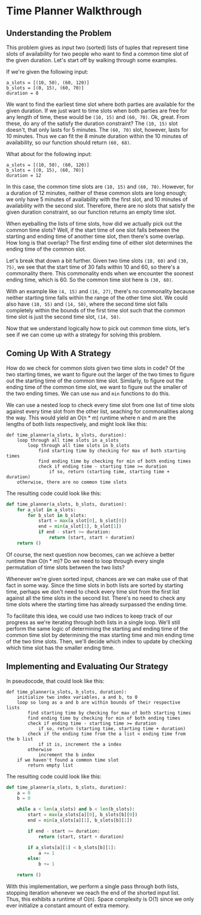 # Time Planner Walkthrough

## Understanding the Problem

This problem gives as input two (sorted) lists of tuples that represent time 
slots of availability for two people who want to find a common time slot of the 
given duration. Let's start off by walking through some examples. 

If we're given the following input:

```
a_slots = [(10, 50), (60, 120)]
b_slots = [(0, 15), (60, 70)]
duration = 8
```

We want to find the earliest time slot where both parties are available for the
given duration. If we just want to time slots when both parties are free for any
length of time, these would be `(10, 15)` and `(60, 70)`. Ok, great. From these,
do any of the satisfy the duration constraint? The `(10, 15)` slot doesn't, that
only lasts for 5 minutes. The `(60, 70)` slot, however, lasts for 10 minutes.
Thus we can fit the 8 minute duration within the 10 minutes of availability, so
our function should return `(60, 68)`. 

What about for the following input:

```
a_slots = [(10, 50), (60, 120)]
b_slots = [(0, 15), (60, 70)]
duration = 12
```

In this case, the common time slots are `(10, 15)` and `(60, 70)`. However, for
a duration of 12 minutes, neither of these common slots are long enough; we only
have 5 minutes of availability with the first slot, and 10 minutes of
availability with the second slot. Therefore, there are no slots that satisfy
the given duration constraint, so our function returns an empty time slot. 

When eyeballing the lists of time slots, how did we actually pick out the common
time slots? Well, if the start time of one slot falls between the starting and
ending time of another time slot, then there's some overlap. How long is that
overlap? The first ending time of either slot determines the ending time of the
common slot. 

Let's break that down a bit further. Given two time slots `(10, 60)` and `(30,
75)`, we see that the start time of 30 falls within 10 and 60, so there's a
commonality there. This commonality ends when we encounter the soonest ending
time, which is 60. So the common time slot here is `(30, 60)`. 

With an example like `(4, 15)` and `(16, 27)`, there's no commonality because
neither starting time falls within the range of the other time slot. We could
also have `(10, 55)` and `(14, 50)`, where the second time slot falls completely
within the bounds of the first time slot such that the common time slot is just
the second time slot, `(14, 50)`. 

Now that we understand logically how to pick out common time slots, let's see if
we can come up with a strategy for solving this problem. 

## Coming Up With A Strategy

How do we check for common slots given two time slots in code? Of the two
starting times, we want to figure out the larger of the two times to figure out
the starting time of the common time slot. Similarly, to figure out the ending
time of the common time slot, we want to figure out the smaller of the two
ending times. We can use `max` and `min` functions to do this. 

We can use a nested loop to check every time slot from one list of time slots
against every time slot from the other list, seaching for commonalities along
the way. This would yield an O(n * m) runtime where n and m are the lengths of
both lists respectively, and might look like this:

```
def time_planner(a_slots, b_slots, duration):
    loop through all time slots in a_slots
        loop through all time slots in b_slots 
            find starting time by checking for max of both starting times
            find ending time by checking for min of both ending times
            check if ending time - starting time >= duration 
                if so, return (starting time, starting time + duration)
    otherwise, there are no common time slots
```

The resulting code could look like this:

```python  
def time_planner(a_slots, b_slots, duration):
    for a_slot in a_slots:
        for b_slot in b_slots:
            start = max(a_slot[0], b_slot[0])
            end = min(a_slot[1], b_slot[1])
            if end - start >= duration:
                return (start, start + duration)
    return ()
```

Of course, the next question now becomes, can we achieve a better runtime than
O(n * m)? Do we need to loop through every single permutation of time slots
between the two lists?

Whenever we're given sorted input, chances are we can make use of that fact in
some way. Since the time slots in both lists are sorted by starting time,
perhaps we don't need to check every time slot from the first list against all
the time slots in the second list. There's no need to check any time slots where
the starting time has already surpassed the ending time. 

To facilitate this idea, we could use two indices to keep track of our progress 
as we're iterating through both lists in a single loop. We'll still perform the
same logic of determining the starting and ending time of the common time slot
by determining the max starting time and min ending time of the two time slots.
Then, we'll decide which index to update by checking which time slot has the
smaller ending time.

## Implementing and Evaluating Our Strategy

In pseudocode, that could look like this:

```
def time_planner(a_slots, b_slots, duration):
    initialize two index variables, a and b, to 0
    loop so long as a and b are within bounds of their respective lists
        find starting time by checking for max of both starting times
        find ending time by checking for min of both ending times
        check if ending time - starting time >= duration 
            if so, return (starting time, starting time + duration)
        check if the ending time from the a list < ending time from the b list
            if it is, increment the a index
        otherwise
            increment the b index 
    if we haven't found a common time slot
        return empty list
```

The resulting code could look like this:

```python
def time_planner(a_slots, b_slots, duration):
    a = 0
    b = 0

    while a < len(a_slots) and b < len(b_slots):
        start = max(a_slots[a][0], b_slots[b][0])
        end = min(a_slots[a][1], b_slots[b][1])

        if end - start >= duration:
            return (start, start + duration)            

        if a_slots[a][1] < b_slots[b][1]:
            a += 1
        else:
            b += 1

    return ()
```

With this implementation, we perform a single pass through both lists, stopping
iteration whenever we reach the end of the shorted input list. Thus, this
exhibits a runtime of O(n). Space complexity is O(1) since we only ever
initialize a constant amount of extra memory. 

